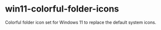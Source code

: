 # win11-colorful-folder-icons
Colorful folder icon set for Windows 11 to replace the default system icons.
